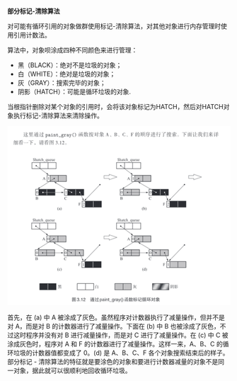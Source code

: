 **部分标记-清除算法**

对可能有循环引用的对象做群使用标记-清除算法，对其他对象进行内存管理时使用引用计数法。

算法中，对象呗涂成四种不同颜色来进行管理：

* 黑（BLACK）：绝对不是垃圾的对象；
* 白（WHITE）：绝对是垃圾的对象；
* 灰（GRAY）：搜索完毕的对象；
* 阴影（HATCH）：可能是循环垃圾的对象.

当根指针删除对某个对象的引用时，会将该对象标记为HATCH，然后对HATCH对象执行标记-清除算法来清除操作。

![](/assets/部分标记-清除算法来清理循环引用对象.png)

首先，在 \(a\) 中 A 被涂成了灰色。虽然程序对计数器执行了减量操作，但并不是对 A，而是对 B 的计数器进行了减量操作。下面在 \(b\) 中 B 也被涂成了灰色，不过这时程序并没有对 B 进行减量操作，而是对 C 进行了减量操作。在 \(c\) 中 C 被涂成灰色时，程序对 A 和 F 的计数器进行了减量操作。这样一来，A、B、C 的循环垃圾的计数器值都变成了 0。\(d\) 是 A、B、C、F 各个对象搜索结束后的样子。部分标记 - 清除算法的特征就是要涂色的对象和要进行计数器减量的对象不是同一对象，据此就可以很顺利地回收循环垃圾。


